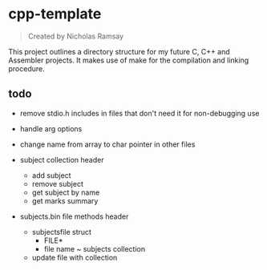 # cpp-template
> Created by Nicholas Ramsay

This project outlines a directory structure for my future C, C++ and Assembler projects. It makes use of make for the compilation and linking procedure.

## todo
* remove stdio.h includes in files that don't need it for non-debugging use
* handle arg options
* change name from array to char pointer in other files

* subject collection header
    * add subject
    * remove subject
    * get subject by name
    * get marks summary
* subjects.bin file methods header
    * subjectsfile struct
        * FILE*
        * file name
        ~ subjects collection
    * update file with collection

